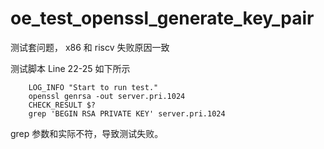 # oe_test_openssl_generate_key_pair

测试套问题， x86 和 riscv 失败原因一致

测试脚本 Line 22-25 如下所示

```
    LOG_INFO "Start to run test."
    openssl genrsa -out server.pri.1024
    CHECK_RESULT $?
    grep 'BEGIN RSA PRIVATE KEY' server.pri.1024
```

grep 参数和实际不符，导致测试失败。

